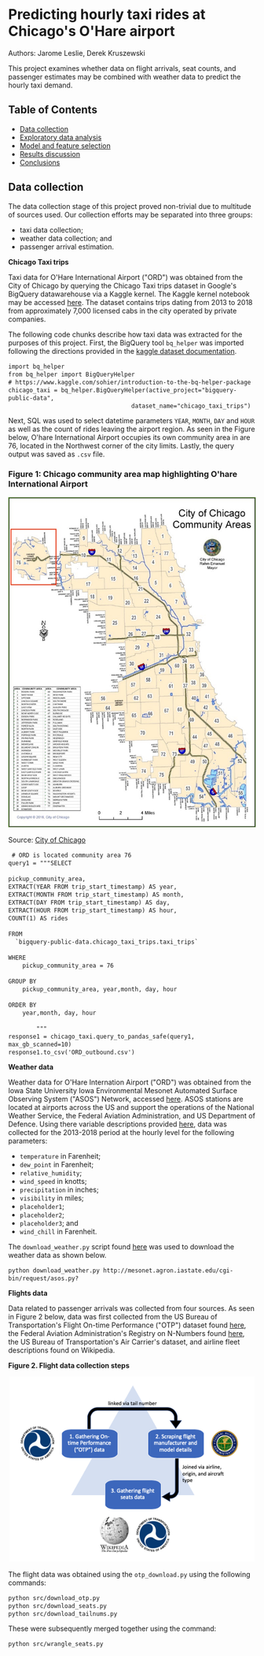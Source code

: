 # Predicting hourly taxi rides at Chicago's O'Hare airport

Authors: Jarome Leslie, Derek Kruszewski

This project examines whether data on flight arrivals, seat counts, and passenger estimates may be combined with weather data to predict the hourly taxi demand.

## Table of Contents
- [Data collection](#data-collection)
- [Exploratory data analysis]()
- [Model and feature selection]()
- [Results discussion]()
- [Conclusions]()


## Data collection
The data collection stage of this project proved non-trivial due to multitude of sources used. Our collection efforts may be separated into three groups:

- taxi data collection;
- weather data collection; and
- passenger arrival estimation.

**Chicago Taxi trips**

Taxi data for O'Hare International Airport ("ORD") was obtained from the City of Chicago by querying the Chicago Taxi trips dataset in Google's BigQuery datawarehouse via a Kaggle kernel. The Kaggle kernel notebook may be accessed [here](https://www.kaggle.com/jleslie246/querying-ord-trips-from-the-chicago-taxi-dataset). The dataset contains trips dating from 2013 to 2018 from approximately 7,000 licensed cabs in the city operated by private companies.

The following code chunks describe how taxi data was extracted for the purposes of this project. First, the BigQuery tool `bq_helper` was imported following the directions provided in the [kaggle dataset documentation](https://www.kaggle.com/chicago/chicago-taxi-trips-bq).

```
import bq_helper
from bq_helper import BigQueryHelper
# https://www.kaggle.com/sohier/introduction-to-the-bq-helper-package
chicago_taxi = bq_helper.BigQueryHelper(active_project="bigquery-public-data",
                                   dataset_name="chicago_taxi_trips")
```

Next, SQL was used to select datetime parameters `YEAR`, `MONTH`, `DAY` and `HOUR` as well as the count of rides leaving the airport region. As seen in the Figure below, O'hare International Airport occupies its own community area in are 76, located in the Northwest corner of the city limits. Lastly, the query output was saved as `.csv` file. 


### Figure 1: Chicago community area map highlighting O'hare International Airport 

<p align="center"> <img src='img/chicago-community-areas-map-76.jpeg' width=600 /></p>

Source: [City of Chicago](http://ontheworldmap.com/usa/city/chicago/chicago-community-areas-map.jpg)


```
 # ORD is located community area 76
query1 = """SELECT

pickup_community_area,
EXTRACT(YEAR FROM trip_start_timestamp) AS year,
EXTRACT(MONTH FROM trip_start_timestamp) AS month,
EXTRACT(DAY FROM trip_start_timestamp) AS day,
EXTRACT(HOUR FROM trip_start_timestamp) AS hour,
COUNT(1) AS rides

FROM
  `bigquery-public-data.chicago_taxi_trips.taxi_trips`
  
WHERE
    pickup_community_area = 76
    
GROUP BY
    pickup_community_area, year,month, day, hour

ORDER BY
    year,month, day, hour
    
        """
response1 = chicago_taxi.query_to_pandas_safe(query1, max_gb_scanned=10)                                  
response1.to_csv('ORD_outbound.csv')
```


**Weather data**

Weather data for O'Hare Internation Airport ("ORD") was obtained from the Iowa State University Iowa Environmental Mesonet Automated Surface Observing System ("ASOS") Network, accessed [here](https://mesonet.agron.iastate.edu/ASOS/). ASOS stations are located at airports across the US and support the operations of the National Weather Service, the Federal Aviation Administration, and US Department of Defence. Using there variable descriptions provided [here](https://mesonet.agron.iastate.edu/request/download.phtml?network=IL_ASOS), data was collected for the 2013-2018 period at the hourly level for the following parameters:
 - `temperature` in Farenheit; 
 - `dew_point` in Farenheit; 
 - `relative_humidity`;
 - `wind_speed` in knotts;
 - `precipitation` in inches;
 - `visibility` in miles;
 - `placeholder1`;
 - `placeholder2`;
 - `placeholder3`; and
 - `wind_chill` in Farenheit.

The `download_weather.py` script found [here](https://github.com/jsleslie/Ohare_taxi_demand/blob/master/src/download_weather.py) was used to download the weather data as shown below.

```
python download_weather.py http://mesonet.agron.iastate.edu/cgi-bin/request/asos.py?
```

**Flights data**

Data related to passenger arrivals was collected from four sources. As seen in Figure 2 below, data was first collected from the US Bureau of Transportation's Flight On-time Performance ("OTP") dataset found [here](https://www.transtats.bts.gov/DL_SelectFields.asp?Table_ID=236), the Federal Aviation Administration's Registry on N-Numbers found [here](https://registry.faa.gov/aircraftinquiry/nnum_inquiry.aspx), the US Bureau of Transportation's Air Carrier's dataset, and airline fleet descriptions found on Wikipedia.

**Figure 2. Flight data collection steps**

<p align="center"> <img src="img/flight_data_collection.png" width =500  /> </p>

The flight data was obtained using the `otp_download.py` using the following commands:

```
python src/download_otp.py
python src/download_seats.py
python src/download_tailnums.py
```

These were subsequently merged together using the command: 

```
python src/wrangle_seats.py
```

